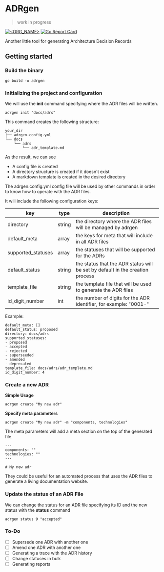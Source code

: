 # ADRgen

> work in progress


[![<ORG_NAME>](https://circleci.com/gh/asiermarques/adrgen.svg?style=svg)](https://circleci.com/gh/asiermarques/adrgen) [![Go Report Card](https://goreportcard.com/badge/github.com/asiermarques/adrgen)](https://goreportcard.com/report/github.com/asiermarques/adrgen)

Another little tool for generating Architecture Decision Records


## Getting started

### Build the binary
```
go build -o adrgen
```

### Initializing the project and configuration

We will use the **init** command specifying where the ADR files will be written. 

```
adrgen init "docs/adrs"
```

This command creates the following structure:

```
your_dir
├── adrgen.config.yml
└── docs
    └── adrs
        └── adr_template.md
```

As the result, we can see
* A config file is created
* A directory structure is created if it doesn't exist
* A markdown template is created in the desired directory


The adrgen.config.yml config file will be used by other commands in order to know how to operate with the ADR files.

It will include the following configuration keys:

| key                | type       | description                                                                   |
|--------------------|------------|-------------------------------------------------------------------------------|
| directory          | string     | the directory where the ADR files will be managed by adrgen                   |
| default_meta       | array      | the keys for meta that will include in all ADR files                          |
| supported_statuses | array      | the statuses that will be supported for the ADRs                              |
| default_status     | string     | the status that the ADR status will be set by default in the creation process |
| template_file      | string     | the template file that will be used to generate the ADR files                 |
| id_digit_number    | int        | the number of digits for the ADR identifier, for example: "0001-"             |

Example:

````
default_meta: []
default_status: proposed
directory: docs/adrs
supported_statuses:
- proposed
- accepted
- rejected
- superseeded
- amended
- deprecated
template_file: docs/adrs/adr_template.md
id_digit_number: 4
````

  

### Create a new ADR

**Simple Usage**

```
adrgen create "My new adr"
```

**Specify meta parameters**

```
adrgen create "My new adr" -m "components, technologies"
```

The meta parameters will add a meta section on the top of the generated file.  
```
---
components: ""
technologies: ""
---

# My new adr
```

They could be useful for an automated process that uses the ADR files to generate a living documentation website.

### Update the status of an ADR File

We can change the status for an ADR file specifying its ID and the new status with the **status** command

```
adrgen status 9 "accepted"
```


### To-Do

- [ ] Supersede one ADR with another one  
- [ ] Amend one ADR with another one  
- [ ] Generating a trace with the ADR history  
- [ ] Change statuses in bulk
- [ ] Generating reports
